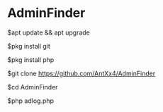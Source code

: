# AdminFinder

$apt update && apt upgrade

$pkg install git 

$pkg install php

$git clone https://github.com/AntXx4/AdminFinder

$cd AdminFinder

$php adlog.php
